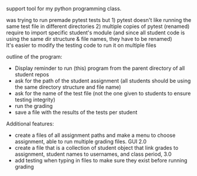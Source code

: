 support tool for my python programming class.

was trying to run premade pytest tests but 1) pytest doesn't like running the same test file in different directories 2) multiple copies of pytest (renamed) require to import specific student's module (and since all student code is using the same dir structure & file names, they have to be renamed)<br>
It's easier to modify the testing code to run it on multiple files

outline of the program:

* Display reminder to run (this) program from the parent directory of all student repos
* ask for the path of the student assignment (all students should be using the same directory structure and file name)
* ask for the name of the test file (not the one given to students to ensure testing integrity)
* run the grading
* save a file with the results of the tests per student


Additional features:
* create a files of all assignment paths and make a menu to choose assignment, able to run multiple grading files. GUI 2.0
* create a file that is a collection of student object that link grades to assignment, student names to usernames, and class period, 3.0
* add testing when typing in files to make sure they exist before running grading
